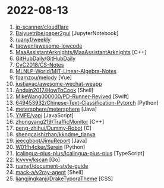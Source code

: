 # 2022-08-13

1. [ip-scanner/cloudflare](https://github.com/ip-scanner/cloudflare "") 
2. [Baiyuetribe/paper2gui](https://github.com/Baiyuetribe/paper2gui "Convert AI papers to GUI，Make it easy and convenient for everyone to use artificial intelligence technology。让每个人都简单方便的使用前沿人工智能技术") [JupyterNotebook]
3. [ruanyf/weekly](https://github.com/ruanyf/weekly "科技爱好者周刊，每周五发布") 
4. [taowen/awesome-lowcode](https://github.com/taowen/awesome-lowcode "国内低代码平台从业者交流") 
5. [MaaAssistantArknights/MaaAssistantArknights](https://github.com/MaaAssistantArknights/MaaAssistantArknights "《明日方舟》小助手，全日常一键长草！| An Arknights assistant compatible with EN, JP, KR, ZH_TW clients") [C++]
6. [GitHubDaily/GitHubDaily](https://github.com/GitHubDaily/GitHubDaily "坚持分享 GitHub 上高质量、有趣实用的开源技术教程、开发者工具、编程网站、技术资讯。A list cool, interesting projects of GitHub.") 
7. [CyC2018/CS-Notes](https://github.com/CyC2018/CS-Notes "📚 技术面试必备基础知识、Leetcode、计算机操作系统、计算机网络、系统设计") 
8. [MLNLP-World/MIT-Linear-Algebra-Notes](https://github.com/MLNLP-World/MIT-Linear-Algebra-Notes "Notes for MIT-Linear-Algebra") 
9. [foamzou/melody](https://github.com/foamzou/melody "我的音乐精灵") [Vue]
10. [justjavac/awesome-wechat-weapp](https://github.com/justjavac/awesome-wechat-weapp "微信小程序开发资源汇总 💯") 
11. [Anduin2017/HowToCook](https://github.com/Anduin2017/HowToCook "程序员在家做饭方法指南。Programmer's guide about how to cook at home (Chinese only).") [Shell]
12. [MikeWang000000/PD-Runner-Revived](https://github.com/MikeWang000000/PD-Runner-Revived "PD-Runner (Parallels Desktop) 补档") [Swift]
13. [649453932/Chinese-Text-Classification-Pytorch](https://github.com/649453932/Chinese-Text-Classification-Pytorch "中文文本分类，TextCNN，TextRNN，FastText，TextRCNN，BiLSTM_Attention，DPCNN，Transformer，基于pytorch，开箱即用。") [Python]
14. [metersphere/metersphere](https://github.com/metersphere/metersphere "MeterSphere 是一站式开源持续测试平台，覆盖测试管理、接口测试、UI 测试和性能测试等。搞测试，就选 MeterSphere！") [Java]
15. [YMFE/yapi](https://github.com/YMFE/yapi "YApi 是一个可本地部署的、打通前后端及QA的、可视化的接口管理平台") [JavaScript]
16. [zhongyang219/TrafficMonitor](https://github.com/zhongyang219/TrafficMonitor "这是一个用于显示当前网速、CPU及内存利用率的桌面悬浮窗软件，并支持任务栏显示，支持更换皮肤。") [C++]
17. [peng-zhihui/Dummy-Robot](https://github.com/peng-zhihui/Dummy-Robot "我的超迷你机械臂机器人项目。") [C]
18. [shengcaishizhan/kkndme_tianya](https://github.com/shengcaishizhan/kkndme_tianya "天涯 kkndme 神贴聊房价") 
19. [jeecgboot/JimuReport](https://github.com/jeecgboot/JimuReport "「低代码可视化报表」类似excel操作风格，在线拖拽完成设计！功能涵盖: 报表设计、图形报表、打印设计、大屏设计等，完全免费！秉承“简单、易用、专业”的产品理念，极大的降低报表开发难度、缩短开发周期、解决各类报表难题。") [Java]
20. [W01fh4cker/Serein](https://github.com/W01fh4cker/Serein "【懒人神器】一款图形化、批量采集url、批量对采集的url进行各种nday检测的工具。可用于src挖掘、cnvd挖掘、0day利用、打造自己的武器库等场景。可以批量利用Actively Exploited Atlassian Confluence 0Day CVE-2022-26134和DedeCMS v5.7.87 SQL注入 CVE-2022-23337。") [Python]
21. [Icalingua-plus-plus/Icalingua-plus-plus](https://github.com/Icalingua-plus-plus/Icalingua-plus-plus "A client for QQ and more.") [TypeScript]
22. [lcvvvv/kscan](https://github.com/lcvvvv/kscan "Kscan是一款纯go开发的全方位扫描器，具备端口扫描、协议检测、指纹识别，暴力破解等功能。支持协议1200+，协议指纹10000+，应用指纹2000+，暴力破解协议10余种。") [Go]
23. [ruanyf/document-style-guide](https://github.com/ruanyf/document-style-guide "中文技术文档的写作规范") 
24. [mack-a/v2ray-agent](https://github.com/mack-a/v2ray-agent "（VLESS+TCP+TLS/VLESS+TCP+XTLS/VLESS+gRPC+TLS/VLESS+WS+TLS/VMess+TCP+TLS/VMess+WS+TLS/Trojan+TCP+TLS/Trojan+gRPC+TLS/Trojan+TCP+XTLS）+伪装站点、八合一共存脚本，支持多内核安装") [Shell]
25. [liangjingkanji/DrakeTyporaTheme](https://github.com/liangjingkanji/DrakeTyporaTheme "Modern Typora theme - Vue Material Juejin Google Purple Ayu Dark") [CSS]
